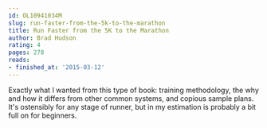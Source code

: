 ```yaml
---
id: OL10941034M
slug: run-faster-from-the-5k-to-the-marathon
title: Run Faster from the 5K to the Marathon
author: Brad Hudson
rating: 4
pages: 278
reads:
- finished_at: '2015-03-12'
---
```

Exactly what I wanted from this type of book: training methodology, the why and how it differs from other common systems, and copious sample plans. It's ostensibly for any stage of runner, but in my estimation is probably a bit full on for beginners.
